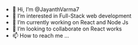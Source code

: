 - 👋 Hi, I’m @JayanthVarma7
- 👀 I’m interested in Full-Stack web development
- 🌱 I’m currently working on React and Node Js
- 💞️ I’m looking to collaborate on React works
- 📫 How to reach me ...

<!---
JayanthVarma7/JayanthVarma7 is a ✨ special ✨ repository because its `README.md` (this file) appears on your GitHub profile.
You can click the Preview link to take a look at your changes.
--->
